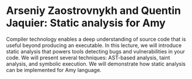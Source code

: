 # Arseniy Zaostrovnykh and Quentin Jaquier: Static analysis for Amy

Compiler technology enables a deep understanding of source code that is useful beyond producing an executable. In this lecture, we will introduce static analysis that powers tools detecting bugs and vulnerabilities in your code. We will present several techniques: AST-based analysis, taint analysis, and symbolic execution. We will demonstrate how static analysis can be implemented for Amy language.

